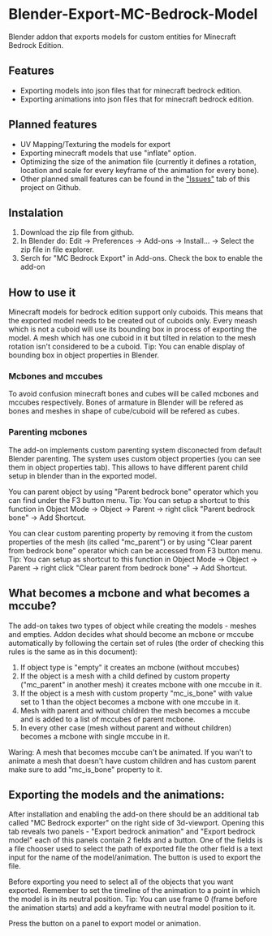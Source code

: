 # Blender-Export-MC-Bedrock-Model
Blender addon that exports models for custom entities for Minecraft Bedrock Edition.

## Features
- Exporting models into json files that for minecraft bedrock edition.
- Exporting animations into json files that for minecraft bedrock edition.

## Planned features
- UV Mapping/Texturing the models for export
- Exporting minecraft models that use "inflate" option.
- Optimizing the size of the animation file (currently it defines a rotation, location and scale for every keyframe of the animation
for every bone).
- Other planned small features can be found in the ["Issues"](https://github.com/Nusiq/Blender-Export-MC-Bedrock-Model/issues]) tab of this project on Github.

## Instalation
1. Download the zip file from github.
2. In Blender do: Edit -> Preferences -> Add-ons -> Install... -> Select the zip file in file explorer.
3. Serch for "MC Bedrock Export" in Add-ons. Check the box to enable the add-on

## How to use it
Minecraft models for bedrock edition support only cuboids. This means that the exported model needs to be created out of
cuboids only. Every meash which is not a cuboid will use its bounding box in process of exporting the model. A mesh which
has one cuboid in it but tilted in relation to the mesh rotation isn't considered to be a cuboid. Tip: You can enable display
of bounding box in object properties in Blender.

### Mcbones and mccubes
To avoid confusion minecraft bones and cubes will be called mcbones and mccubes respectively. Bones of armature in Blender will
be refered as bones and meshes in shape of cube/cuboid will be refered as cubes.

### Parenting mcbones
The add-on implements custom parenting system disconected from default Blender parenting. The system uses custom object
properties (you can see them in object properties tab). This allows to have different parent child setup in blender than in
the exported model.

You can parent object by using "Parent bedrock bone" operator which you can find under the F3 button menu. Tip: You can setup
a shortcut to this function in Object Mode -> Object -> Parent -> right click "Parent bedrock bone" -> Add Shortcut.

You can clear custom parenting property by removing it from the custom properties of the mesh (its called "mc_parent")
or by using "Clear parent from bedrock bone" operator which can be accessed from F3 button menu. Tip: You can setup as shortcut
to this function in Object Mode -> Object -> Parent -> right click "Clear parent from bedrock bone" -> Add Shortcut.

## What becomes a mcbone and what becomes a mccube?
The add-on takes two types of object while creating the models - meshes and empties. Addon decides what should become
an mcbone or mccube automatically by following the certain set of rules (the order of checking this rules is the same
as in this document):
1. If object type is "empty" it creates an mcbone (without mccubes)
2. If the object is a mesh with a child defined by custom property ("mc_parent" in another mesh) it creates mcbone with one
mccube in it.
3. If the object is a mesh with custom property "mc_is_bone" with value set to 1 than the object becomes a mcbone with one
mccube in it.
4. Mesh with parent and without children the mesh becomes a mccube and is added to a list of mccubes of parent mcbone.
5. In every other case (mesh without parent and without children) becomes a mcbone with single mccube in it.

Waring: A mesh that becomes mccube can't be animated. If you wan't to animate a mesh that doesn't have custom children and has
custom parent make sure to add "mc_is_bone" property to it.

## Exporting the models and the animations:
After installation and enabling the add-on there should be an additional tab called "MC Bedrock exporter" on the right side of
3d-viewport. Opening this tab reveals two panels - "Export bedrock animation" and "Export bedrock model" each of this panels contain
2 fields and a button. One of the fields is a file chooser used to select the path of exported file the other field is a text input
for the name of the model/animation. The button is used to export the file.

Before exporting you need to select all of the objects that you want exported. Remember to set the timeline of the animation to a
point in which the model is in its neutral position.
Tip: You can use frame 0 (frame before the animation starts) and add a keyframe with neutral model position to it.

Press the button on a panel to export model or animation.
